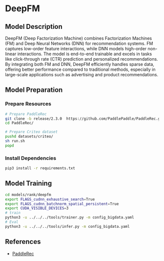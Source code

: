 # DeepFM

## Model Description

DeepFM (Deep Factorization Machine) combines Factorization Machines (FM) and Deep Neural Networks (DNN) for
recommendation systems. FM captures low-order feature interactions, while DNN models high-order non-linear interactions.
The model is end-to-end trainable and excels in tasks like click-through rate (CTR) prediction and personalized
recommendations. By integrating both FM and DNN, DeepFM efficiently handles sparse data, offering better performance
compared to traditional methods, especially in large-scale applications such as advertising and product recommendations.

## Model Preparation

### Prepare Resources

```sh
# Prepare PaddleRec
git clone -b release/2.3.0  https://github.com/PaddlePaddle/PaddleRec.git
cd PaddleRec/

# Prepare Criteo dataset
pushd datasets/criteo/
sh run.sh
popd
```

### Install Dependencies

```sh
pip3 install -r requirements.txt
```

## Model Training

```sh
cd models/rank/deepfm
export FLAGS_cudnn_exhaustive_search=True
export FLAGS_cudnn_batchnorm_spatial_persistent=True
export CUDA_VISIBLE_DEVICES=3
# train
python3 -u ../../../tools/trainer.py -m config_bigdata.yaml
# Eval
python3 -u ../../../tools/infer.py -m config_bigdata.yaml
```

## References

- [PaddleRec](https://github.com/PaddlePaddle/PaddleRec.git)
